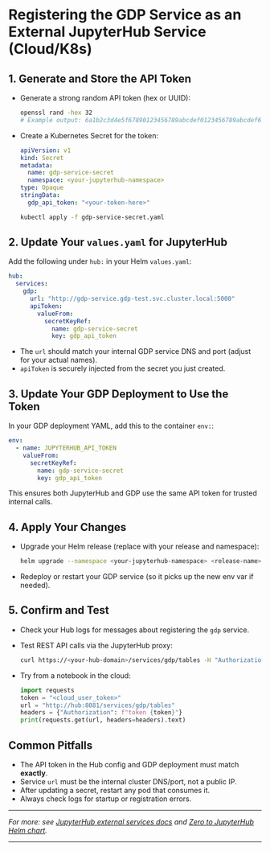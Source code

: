 # Registering the GDP Service as an External JupyterHub Service (Cloud/K8s)

## 1. Generate and Store the API Token

* Generate a strong random API token (hex or UUID):

  ```bash
  openssl rand -hex 32
  # Example output: 6a1b2c3d4e5f67890123456789abcdef0123456789abcdef6a1b2c3d4e5f6789
  ```

* Create a Kubernetes Secret for the token:

  ```yaml
  apiVersion: v1
  kind: Secret
  metadata:
    name: gdp-service-secret
    namespace: <your-jupyterhub-namespace>
  type: Opaque
  stringData:
    gdp_api_token: "<your-token-here>"
  ```

  ```bash
  kubectl apply -f gdp-service-secret.yaml
  ```

## 2. Update Your `values.yaml` for JupyterHub

Add the following under `hub:` in your Helm `values.yaml`:

```yaml
hub:
  services:
    gdp:
      url: "http://gdp-service.gdp-test.svc.cluster.local:5000"
      apiToken:
        valueFrom:
          secretKeyRef:
            name: gdp-service-secret
            key: gdp_api_token
```

* The `url` should match your internal GDP service DNS and port (adjust for your actual names).
* `apiToken` is securely injected from the secret you just created.

## 3. Update Your GDP Deployment to Use the Token

In your GDP deployment YAML, add this to the container `env:`:

```yaml
env:
  - name: JUPYTERHUB_API_TOKEN
    valueFrom:
      secretKeyRef:
        name: gdp-service-secret
        key: gdp_api_token
```

This ensures both JupyterHub and GDP use the same API token for trusted internal calls.

## 4. Apply Your Changes

* Upgrade your Helm release (replace with your release and namespace):

  ```bash
  helm upgrade --namespace <your-jupyterhub-namespace> <release-name> jupyterhub/jupyterhub -f values.yaml
  ```
* Redeploy or restart your GDP service (so it picks up the new env var if needed).

## 5. Confirm and Test

* Check your Hub logs for messages about registering the `gdp` service.
* Test REST API calls via the JupyterHub proxy:

  ```bash
  curl https://<your-hub-domain>/services/gdp/tables -H "Authorization: token <your_user_token>"
  ```
* Try from a notebook in the cloud:

  ```python
  import requests
  token = "<cloud_user_token>"
  url = "http://hub:8081/services/gdp/tables"
  headers = {"Authorization": f"token {token}"}
  print(requests.get(url, headers=headers).text)
  ```

## Common Pitfalls

* The API token in the Hub config and GDP deployment must match **exactly**.
* Service `url` must be the internal cluster DNS/port, not a public IP.
* After updating a secret, restart any pod that consumes it.
* Always check logs for startup or registration errors.

---

*For more: see [JupyterHub external services docs](https://jupyterhub.readthedocs.io/en/stable/reference/services.html) and [Zero to JupyterHub Helm chart](https://z2jh.jupyter.org/en/stable/).*

---
